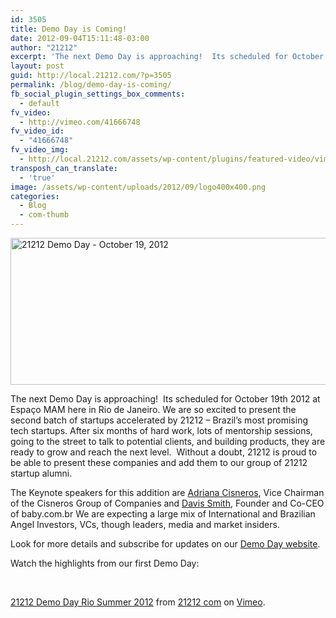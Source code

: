 ```yaml
---
id: 3505
title: Demo Day is Coming!
date: 2012-09-04T15:11:48-03:00
author: "21212"
excerpt: 'The next Demo Day is approaching!  Its scheduled for October 19th 2012 at Espaço MAM here in Rio de Janeiro.'
layout: post
guid: http://local.21212.com/?p=3505
permalink: /blog/demo-day-is-coming/
fb_social_plugin_settings_box_comments:
  - default
fv_video:
  - http://vimeo.com/41666748
fv_video_id:
  - "41666748"
fv_video_img:
  - http://local.21212.com/assets/wp-content/plugins/featured-video/vimeo.jpg
transposh_can_translate:
  - 'true'
image: /assets/wp-content/uploads/2012/09/logo400x400.png
categories:
  - Blog
  - com-thumb
---
```

[<img class="size-full wp-image-3517 aligncenter" title="bannerPostDemoDay" src="{{ site.url }}/assets/wp-content/uploads/2012/09/bannerPostDemoDay1.png" alt="21212 Demo Day - October 19, 2012" width="520" height="235" srcset="{{ site.url }}/assets/wp-content/uploads/2012/09/bannerPostDemoDay1.png 520w, {{ site.url }}/assets/wp-content/uploads/2012/09/bannerPostDemoDay1-300x135.png 300w" sizes="(max-width: 520px) 100vw, 520px" />](http://local.21212.com/assets/wp-content/uploads/2012/09/bannerPostDemoDay1.png)

<p style="text-align: justify;">
  <p>
    The next Demo Day is approaching!  Its scheduled for October 19th 2012 at Espaço MAM here in Rio de Janeiro. We are so excited to present the second batch of startups accelerated by 21212 &#8211; Brazil&#8217;s most promising tech startups. After six months of hard work, lots of mentorship sessions, going to the street to talk to potential clients, and building products, they are ready to grow and reach the next level.  Without a doubt, 21212 is proud to be able to present these companies and add them to our group of 21212 startup alumni.
  </p>

  <p>
    The Keynote speakers for this addition are <a href="http://local.21212.com/people/adriana-cisneros/">Adriana Cisneros</a>, Vice Chairman of the Cisneros Group of Companies and <a href="http://www.crunchbase.com/person/davis-smith">Davis Smith</a>, Founder and Co-CEO of baby.com.br We are expecting a large mix of International and Brazilian Angel Investors, VCs, though leaders, media and market insiders.
  </p>

  <p>
    Look for more details and subscribe for updates on our <a href="http://demoday.21212.com/">Demo Day website</a>.
  </p>

  <p>
    Watch the highlights from our first Demo Day:
  </p>

  <p>
    &nbsp;
  </p>

  <p>
  </p>

  <p>
    <a href="http://vimeo.com/41666748">21212 Demo Day Rio Summer 2012</a> from <a href="http://vimeo.com/by21212com">21212 com</a> on <a href="http://vimeo.com">Vimeo</a>.
  </p>

  <p>
    &nbsp;
  </p>

  <div>
    <strong><br /> </strong>
  </div>